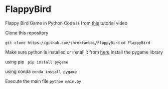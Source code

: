 # FlappyBird
Flappy Bird Game in Python
Code is from [this](https://www.youtube.com/watch?v=itB6VsP5UnA&ab_channel=CodeWithHarry) tutorial video


Clone this repository

```git clone https://github.com/shrekfanboi/FlappyBird```
```cd FlappyBird```


Make sure python is installed or install it from [here](https://www.python.org/downloads/)
Install the pygame library 

using pip
``` pip install pygame```

using conda
```conda install pygame```

Execute the main file
```python main.py```
